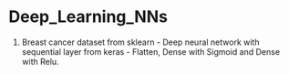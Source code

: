 # Deep_Learning_NNs
1. Breast cancer dataset from sklearn - Deep neural network with sequential layer from keras - Flatten, Dense with Sigmoid and Dense with Relu.
